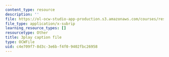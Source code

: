 ```yaml
---
content_type: resource
description: ''
file: https://ol-ocw-studio-app-production.s3.amazonaws.com/courses/res-18-005-highlights-of-calculus-spring-2010/c4e709f78d3c3e6bf4f09402fbc26958_UcWsDwg1XwM.srt
file_type: application/x-subrip
learning_resource_types: []
resourcetype: Other
title: 3play caption file
type: OCWFile
uid: c4e709f7-8d3c-3e6b-f4f0-9402fbc26958
---
```


